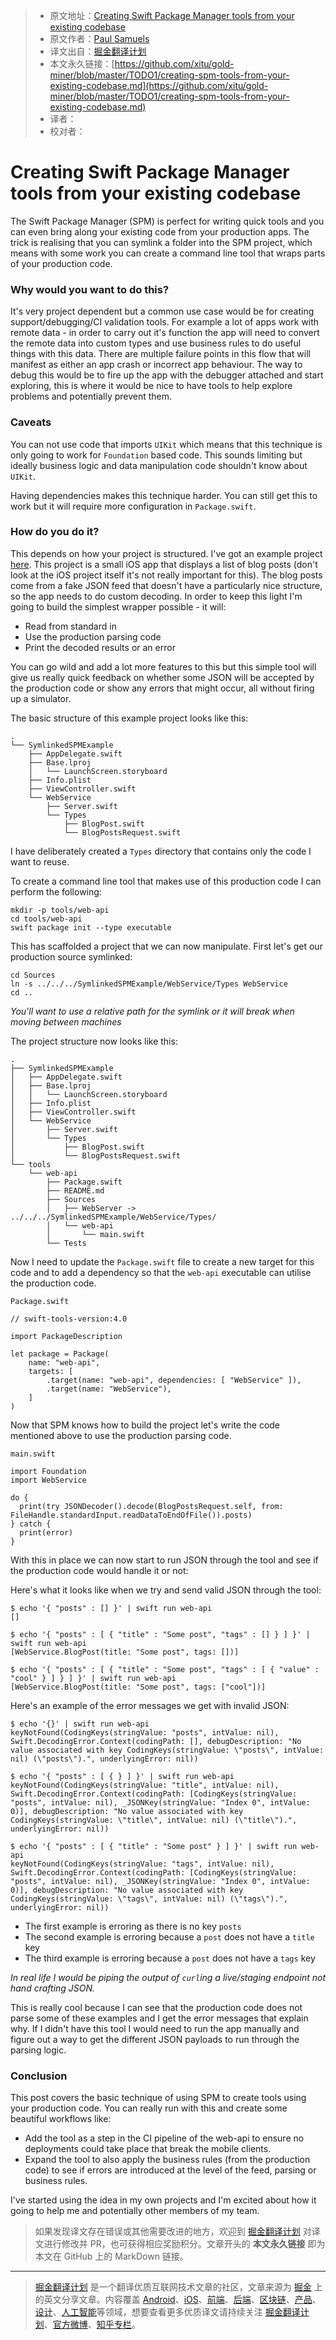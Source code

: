 > * 原文地址：[Creating Swift Package Manager tools from your existing codebase](https://paul-samuels.com/blog/2018/09/01/creating-spm-tools-from-your-existing-codebase/?utm_campaign=Swift%20Weekly&utm_medium=Swift%20Weekly%20Newsletter%20Issue%20129&utm_source=Swift%20Weekly)
> * 原文作者：[Paul Samuels](https://paul-samuels.com)
> * 译文出自：[掘金翻译计划](https://github.com/xitu/gold-miner)
> * 本文永久链接：[https://github.com/xitu/gold-miner/blob/master/TODO1/creating-spm-tools-from-your-existing-codebase.md](https://github.com/xitu/gold-miner/blob/master/TODO1/creating-spm-tools-from-your-existing-codebase.md)
> * 译者：
> * 校对者：

# Creating Swift Package Manager tools from your existing codebase

The Swift Package Manager (SPM) is perfect for writing quick tools and you can even bring along your existing code from your production apps. The trick is realising that you can symlink a folder into the SPM project, which means with some work you can create a command line tool that wraps parts of your production code.

### Why would you want to do this?

It's very project dependent but a common use case would be for creating support/debugging/CI validation tools. For example a lot of apps work with remote data - in order to carry out it's function the app will need to convert the remote data into custom types and use business rules to do useful things with this data. There are multiple failure points in this flow that will manifest as either an app crash or incorrect app behaviour. The way to debug this would be to fire up the app with the debugger attached and start exploring, this is where it would be nice to have tools to help explore problems and potentially prevent them.

### Caveats

You can not use code that imports `UIKit` which means that this technique is only going to work for `Foundation` based code. This sounds limiting but ideally business logic and data manipulation code shouldn't know about `UIKit`.

Having dependencies makes this technique harder. You can still get this to work but it will require more configuration in `Package.swift`.

### How do you do it?

This depends on how your project is structured. I've got an example project [here](https://github.com/paulsamuels/SymlinkedSPMExample). This project is a small iOS app that displays a list of blog posts (don't look at the iOS project itself it's not really important for this). The blog posts come from a fake JSON feed that doesn't have a particularly nice structure, so the app needs to do custom decoding. In order to keep this light I'm going to build the simplest wrapper possible - it will:

*   Read from standard in
*   Use the production parsing code
*   Print the decoded results or an error

You can go wild and add a lot more features to this but this simple tool will give us really quick feedback on whether some JSON will be accepted by the production code or show any errors that might occur, all without firing up a simulator.

The basic structure of this example project looks like this:

```
.
└── SymlinkedSPMExample
    ├── AppDelegate.swift
    ├── Base.lproj
    │   └── LaunchScreen.storyboard
    ├── Info.plist
    ├── ViewController.swift
    └── WebService
        ├── Server.swift
        └── Types
            ├── BlogPost.swift
            └── BlogPostsRequest.swift
```

I have deliberately created a `Types` directory that contains only the code I want to reuse.

To create a command line tool that makes use of this production code I can perform the following:

```
mkdir -p tools/web-api
cd tools/web-api
swift package init --type executable
```

This has scaffolded a project that we can now manipulate. First let's get our production source symlinked:

```
cd Sources
ln -s ../../../SymlinkedSPMExample/WebService/Types WebService
cd ..
```

_You'll want to use a relative path for the symlink or it will break when moving between machines_

The project structure now looks like this:

```
.
├── SymlinkedSPMExample
│   ├── AppDelegate.swift
│   ├── Base.lproj
│   │   └── LaunchScreen.storyboard
│   ├── Info.plist
│   ├── ViewController.swift
│   └── WebService
│       ├── Server.swift
│       └── Types
│           ├── BlogPost.swift
│           └── BlogPostsRequest.swift
└── tools
    └── web-api
        ├── Package.swift
        ├── README.md
        ├── Sources
        │   ├── WebServer -> ../../../SymlinkedSPMExample/WebService/Types/
        │   └── web-api
        │       └── main.swift
        └── Tests
```

Now I need to update the `Package.swift` file to create a new target for this code and to add a dependency so that the `web-api` executable can utilise the production code.

`Package.swift`

```
// swift-tools-version:4.0

import PackageDescription

let package = Package(
    name: "web-api",
    targets: [
        .target(name: "web-api", dependencies: [ "WebService" ]),
        .target(name: "WebService"),
    ]
)
```

Now that SPM knows how to build the project let's write the code mentioned above to use the production parsing code.

`main.swift`

```
import Foundation
import WebService

do {
  print(try JSONDecoder().decode(BlogPostsRequest.self, from: FileHandle.standardInput.readDataToEndOfFile()).posts)
} catch {
  print(error)
}
```

With this in place we can now start to run JSON through the tool and see if the production code would handle it or not:

Here's what it looks like when we try and send valid JSON through the tool:

```
$ echo '{ "posts" : [] }' | swift run web-api
[]

$ echo '{ "posts" : [ { "title" : "Some post", "tags" : [] } ] }' | swift run web-api
[WebService.BlogPost(title: "Some post", tags: [])]

$ echo '{ "posts" : [ { "title" : "Some post", "tags" : [ { "value" : "cool" } ] } ] }' | swift run web-api
[WebService.BlogPost(title: "Some post", tags: ["cool"])]
```

Here's an example of the error messages we get with invalid JSON:

```
$ echo '{}' | swift run web-api
keyNotFound(CodingKeys(stringValue: "posts", intValue: nil), Swift.DecodingError.Context(codingPath: [], debugDescription: "No value associated with key CodingKeys(stringValue: \"posts\", intValue: nil) (\"posts\").", underlyingError: nil))

$ echo '{ "posts" : [ { } ] }' | swift run web-api
keyNotFound(CodingKeys(stringValue: "title", intValue: nil), Swift.DecodingError.Context(codingPath: [CodingKeys(stringValue: "posts", intValue: nil), _JSONKey(stringValue: "Index 0", intValue: 0)], debugDescription: "No value associated with key CodingKeys(stringValue: \"title\", intValue: nil) (\"title\").", underlyingError: nil))

$ echo '{ "posts" : [ { "title" : "Some post" } ] }' | swift run web-api
keyNotFound(CodingKeys(stringValue: "tags", intValue: nil), Swift.DecodingError.Context(codingPath: [CodingKeys(stringValue: "posts", intValue: nil), _JSONKey(stringValue: "Index 0", intValue: 0)], debugDescription: "No value associated with key CodingKeys(stringValue: \"tags\", intValue: nil) (\"tags\").", underlyingError: nil))
```

*   The first example is erroring as there is no key `posts`
*   The second example is erroring because a `post` does not have a `title` key
*   The third example is erroring because a `post` does not have a `tags` key

_In real life I would be piping the output of `curl`ing a live/staging endpoint not hand crafting JSON._

This is really cool because I can see that the production code does not parse some of these examples and I get the error messages that explain why. If I didn't have this tool I would need to run the app manually and figure out a way to get the different JSON payloads to run through the parsing logic.

### Conclusion

This post covers the basic technique of using SPM to create tools using your production code. You can really run with this and create some beautiful workflows like:

*   Add the tool as a step in the CI pipeline of the web-api to ensure no deployments could take place that break the mobile clients.
*   Expand the tool to also apply the business rules (from the production code) to see if errors are introduced at the level of the feed, parsing or business rules.

I've started using the idea in my own projects and I'm excited about how it going to help me and potentially other members of my team.

> 如果发现译文存在错误或其他需要改进的地方，欢迎到 [掘金翻译计划](https://github.com/xitu/gold-miner) 对译文进行修改并 PR，也可获得相应奖励积分。文章开头的 **本文永久链接** 即为本文在 GitHub 上的 MarkDown 链接。


---

> [掘金翻译计划](https://github.com/xitu/gold-miner) 是一个翻译优质互联网技术文章的社区，文章来源为 [掘金](https://juejin.im) 上的英文分享文章。内容覆盖 [Android](https://github.com/xitu/gold-miner#android)、[iOS](https://github.com/xitu/gold-miner#ios)、[前端](https://github.com/xitu/gold-miner#前端)、[后端](https://github.com/xitu/gold-miner#后端)、[区块链](https://github.com/xitu/gold-miner#区块链)、[产品](https://github.com/xitu/gold-miner#产品)、[设计](https://github.com/xitu/gold-miner#设计)、[人工智能](https://github.com/xitu/gold-miner#人工智能)等领域，想要查看更多优质译文请持续关注 [掘金翻译计划](https://github.com/xitu/gold-miner)、[官方微博](http://weibo.com/juejinfanyi)、[知乎专栏](https://zhuanlan.zhihu.com/juejinfanyi)。
